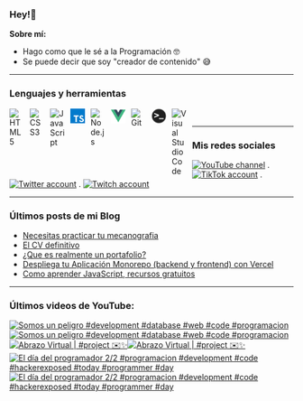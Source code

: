 ### Hey!👋
**Sobre mí:**
- Hago como que le sé a la Programación 🤓 
- Se puede decir que soy "creador de contenido" 😅

---
### Lenguajes y herramientas

<img align="left" alt="HTML5" width="26px" src="https://cdn.jsdelivr.net/gh/devicons/devicon/icons/html5/html5-original.svg" style="padding-right:10px;" />
<img align="left" alt="CSS3" width="26px" src="https://cdn.jsdelivr.net/gh/devicons/devicon/icons/css3/css3-original.svg" style="padding-right:10px;" />
<img align="left" alt="JavaScript" width="26px" src="https://cdn.jsdelivr.net/gh/devicons/devicon/icons/javascript/javascript-original.svg" style="padding-right:10px;" />
<img align="left" alt="Typescript" width="26px" src="https://raw.githubusercontent.com/github/explore/80688e429a7d4ef2fca1e82350fe8e3517d3494d/topics/typescript/typescript.png" style="padding-right:10px;" />
<img align="left" alt="Node.js" width="26px" src="https://cdn.jsdelivr.net/gh/devicons/devicon/icons/nodejs/nodejs-original.svg" style="padding-right:10px;" />
<img align="left" alt="Vue" width="26px" src="https://raw.githubusercontent.com/github/explore/80688e429a7d4ef2fca1e82350fe8e3517d3494d/topics/vue/vue.png" style="padding-right:10px;" />
<img align="left" alt="Git" width="26px" src="https://cdn.jsdelivr.net/gh/devicons/devicon/icons/git/git-original.svg" style="padding-right:10px;" />
<img align="left" alt="Terminal" width="26px" src="https://raw.githubusercontent.com/github/explore/d92924b1d925bb134e308bd29c9de6c302ed3beb/topics/terminal/terminal.png" style="padding-right:10px;" />
<img align="left" alt="Visual Studio Code" width="26px" src="https://cdn.jsdelivr.net/gh/devicons/devicon/icons/vscode/vscode-original.svg" style="padding-right:10px;" />

<br>

---
### Mis redes sociales

[![YouTube channel](https://img.shields.io/youtube/channel/subscribers/UCKMWXwHYoy920OFEN_BM5VQ?style=social)](https://www.youtube.com/@doneberdev)
 . [![TikTok account](https://img.shields.io/endpoint?logo=TikTok&style=social&url=https%3A%2F%2Fdoneber.dev%2Ftiktok-counter%2F)](https://www.tiktok.com/@doneberdev)
 . [![Twitter account](https://img.shields.io/twitter/follow/doneberdev?label=Followers&style=social)](https://twitter.com/doneberdev)
 . [![Twitch account](https://img.shields.io/twitch/status/doneberdev?style=social)](https://twitch.tv/doneberdev)
 
---
### Últimos posts de mi Blog

<!-- BLOG-POST-LIST:START -->
- [Necesitas practicar tu mecanografia](https://doneber.dev/blog/necesitas-practicar-tu-mecanografia/)
- [El CV definitivo](https://doneber.dev/blog/el-cv-definitivo/)
- [¿Que es realmente un portafolio?](https://doneber.dev/blog/que-es-realmente-un-portafolio/)
- [Despliega tu Aplicación Monorepo &lpar;backend y frontend&rpar; con Vercel](https://doneber.dev/blog/despliega-tu-aplicaci%C3%B3n-monorepo-backend-y-frontend-con-vercel/)
- [Como aprender JavaScript, recursos gratuitos](https://doneber.dev/blog/como-aprender-javascript-recursos-gratuitos/)
<!-- BLOG-POST-LIST:END -->
 
---
### Últimos videos de YouTube:

<!-- BEGIN YOUTUBE-CARDS -->
[![Somos un peligro #development #database #web #code #programacion](https://ytcards.demolab.com/?id=67RtqjRhXVg&title=Somos+un+peligro+%23development+%23database+%23web+%23code+%23programacion&lang=en&timestamp=1695959105&background_color=%230f0f0f&title_color=%23ffffff&stats_color=%23dedede&max_title_lines=1&width=250&border_radius=5&duration=17 "Somos un peligro #development #database #web #code #programacion")](https://www.youtube.com/watch?v=67RtqjRhXVg#gh-dark-mode-only)[![Somos un peligro #development #database #web #code #programacion](https://ytcards.demolab.com/?id=67RtqjRhXVg&title=Somos+un+peligro+%23development+%23database+%23web+%23code+%23programacion&lang=en&timestamp=1695959105&background_color=%230d1117&title_color=%23ffffff&stats_color=%23dedede&max_title_lines=1&width=250&border_radius=5&duration=17 "Somos un peligro #development #database #web #code #programacion")](https://www.youtube.com/watch?v=67RtqjRhXVg#gh-light-mode-only)
[![Abrazo Virtual | #project  ✉️✨](https://ytcards.demolab.com/?id=NxhJlWD3Jzg&title=Abrazo+Virtual+%7C+%23project++%E2%9C%89%EF%B8%8F%E2%9C%A8&lang=en&timestamp=1695142809&background_color=%230f0f0f&title_color=%23ffffff&stats_color=%23dedede&max_title_lines=1&width=250&border_radius=5&duration=75 "Abrazo Virtual | #project  ✉️✨")](https://www.youtube.com/watch?v=NxhJlWD3Jzg#gh-dark-mode-only)[![Abrazo Virtual | #project  ✉️✨](https://ytcards.demolab.com/?id=NxhJlWD3Jzg&title=Abrazo+Virtual+%7C+%23project++%E2%9C%89%EF%B8%8F%E2%9C%A8&lang=en&timestamp=1695142809&background_color=%230d1117&title_color=%23ffffff&stats_color=%23dedede&max_title_lines=1&width=250&border_radius=5&duration=75 "Abrazo Virtual | #project  ✉️✨")](https://www.youtube.com/watch?v=NxhJlWD3Jzg#gh-light-mode-only)
[![El día del programador 2/2 #programacion #development #code #hackerexposed #today #programmer #day](https://ytcards.demolab.com/?id=ZmCIM2a8Ikc&title=El+d%C3%ADa+del+programador+2%2F2+%23programacion+%23development+%23code+%23hackerexposed+%23today+%23programmer+%23day&lang=en&timestamp=1694609905&background_color=%230f0f0f&title_color=%23ffffff&stats_color=%23dedede&max_title_lines=1&width=250&border_radius=5&duration=42 "El día del programador 2/2 #programacion #development #code #hackerexposed #today #programmer #day")](https://www.youtube.com/watch?v=ZmCIM2a8Ikc#gh-dark-mode-only)[![El día del programador 2/2 #programacion #development #code #hackerexposed #today #programmer #day](https://ytcards.demolab.com/?id=ZmCIM2a8Ikc&title=El+d%C3%ADa+del+programador+2%2F2+%23programacion+%23development+%23code+%23hackerexposed+%23today+%23programmer+%23day&lang=en&timestamp=1694609905&background_color=%230d1117&title_color=%23ffffff&stats_color=%23dedede&max_title_lines=1&width=250&border_radius=5&duration=42 "El día del programador 2/2 #programacion #development #code #hackerexposed #today #programmer #day")](https://www.youtube.com/watch?v=ZmCIM2a8Ikc#gh-light-mode-only)
<!-- END YOUTUBE-CARDS -->

